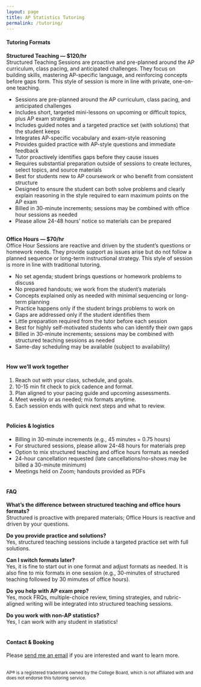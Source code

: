 ```yaml
---
layout: page
title: AP Statistics Tutoring
permalink: /tutoring/
---
```

#### **Tutoring Formats**
**Structured Teaching — $120/hr**<br>
Structured Teaching Sessions are proactive and pre-planned around the AP curriculum, class pacing, and anticipated challenges. They focus on building skills, mastering AP-specific language, and reinforcing concepts before gaps form. This style of session is more in line with private, one-on-one teaching. 

- Sessions are pre-planned around the AP curriculum, class pacing, and anticipated challenges
- Includes short, targeted mini-lessons on upcoming or difficult topics, plus AP exam strategies
- Includes guided notes and a targeted practice set (with solutions) that the student keeps
- Integrates AP-specific vocabulary and exam-style reasoning
- Provides guided practice with AP-style questions and immediate feedback
- Tutor proactively identifies gaps before they cause issues
- Requires substantial preparation outside of sessions to create lectures, select topics, and source materials
- Best for students new to AP coursework or who benefit from consistent structure
- Designed to ensure the student can both solve problems and clearly explain reasoning in the style required to earn maximum points on the AP exam
- Billed in 30-minute increments; sessions may be combined with office hour sessions as needed
- Please allow 24-48 hours’ notice so materials can be prepared
<br><br>

**Office Hours — $70/hr**<br>
Office Hour Sessions are reactive and driven by the student’s questions or homework needs. They provide support as issues arise but do not follow a planned sequence or long-term instructional strategy. This style of session is more in line with traditional tutoring. 

- No set agenda; student brings questions or homework problems to discuss
- No prepared handouts; we work from the student’s materials
- Concepts explained only as needed with minimal sequencing or long-term planning
- Practice happens only if the student brings problems to work on 
- Gaps are addressed only if the student identifies them
- Little preparation required from the tutor before each session
- Best for highly self-motivated students who can identify their own gaps
- Billed in 30-minute increments; sessions may be combined with structured teaching sessions as needed
- Same-day scheduling may be available (subject to availability)
<br><br>

#### **How we’ll work together**
1) Reach out with your class, schedule, and goals.  
2) 10-15 min fit check to pick cadence and format.  
3) Plan aligned to your pacing guide and upcoming assessments.  
4) Meet weekly or as needed; mix formats anytime.  
5) Each session ends with quick next steps and what to review.
<br><br>

#### **Policies & logistics**
- Billing in 30-minute increments (e.g., 45 minutes = 0.75 hours)  
- For structured sessions, please allow 24-48 hours for materials prep  
- Option to mix structured teaching and office hours formats as needed  
- 24-hour cancellation requested (late cancellations/no-shows may be billed a 30-minute minimum)  
- Meetings held on Zoom; handouts provided as PDFs
<br><br>

#### **FAQ**
**What’s the difference between structured teaching and office hours formats?**  
Structured is proactive with prepared materials; Office Hours is reactive and driven by your questions.

**Do you provide practice and solutions?**  
Yes, structured teaching sessions include a targeted practice set with full solutions.

**Can I switch formats later?**  
Yes, it is fine to start out in one format and adjust formats as needed. It is also fine to mix formats in one session (e.g., 30-minutes of structured teaching followed by 30 mimutes of office hours).

**Do you help with AP exam prep?**  
Yes, mock FRQs, multiple-choice review, timing strategies, and rubric-aligned writing will be integrated into structured teaching sessions.

**Do you work with non-AP statistics?**  
Yes, I can work with any student in statistics!
<br><br>

#### **Contact & Booking**
Please [send me an email](mailto:delnokatherine@gmail.com) if you are interested and want to learn more.
<br><br>

<small>AP® is a registered trademark owned by the College Board, which is not affiliated with and does not endorse this tutoring service.</small>